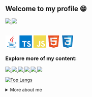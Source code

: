 ## Welcome to my profile 😁

<div>
  <a href="https://github.com/Edimar-Dias-dos-Santos">
    <img height="180em" src="https://github-readme-stats.vercel.app/api?username=Edimar-Dias-dos-Santos&show_icons=true&theme=tokyonight&include_all_commits=true&count_private=true"/>
    <img height="180em" src="https://github-readme-stats.vercel.app/api/top-langs/?username=Edimar-Dias-dos-Santos&layout=compact&langs_count=6&theme=tokyonight"/>
  </a>
</div>
    
<br>
    
<div style="display: inline_block"><br>
  <img align="center" alt="Java" height="40" src="https://raw.githubusercontent.com/devicons/devicon/master/icons/java/java-original.svg">
   <img align="center" alt="TypeScript" height="40" src="https://raw.githubusercontent.com/devicons/devicon/master/icons/typescript/typescript-original.svg">
  <img align="center" alt="JavaScript" height="40" src="https://raw.githubusercontent.com/devicons/devicon/master/icons/javascript/javascript-plain.svg">
  <img align="center" alt="HTML5" height="40" src="https://raw.githubusercontent.com/devicons/devicon/master/icons/html5/html5-original.svg">
  <img align="center" alt="CSS3" height="40" src="https://raw.githubusercontent.com/devicons/devicon/master/icons/css3/css3-original.svg">
</div>
 
 
### Explore more of my content:

<div> 
  <a href="https://www.youtube.com/user/yourusername" target="_blank">
    <img src="https://img.shields.io/badge/YouTube-FF0000?style=for-the-badge&logo=youtube&logoColor=white" target="_blank">
  </a>
  <a href="https://www.instagram.com/yourusername" target="_blank">
    <img src="https://img.shields.io/badge/-Instagram-%23E4405F?style=for-the-badge&logo=instagram&logoColor=white" target="_blank">
  </a>
  <a href="https://discord.gg/yourserver" target="_blank">
    <img src="https://img.shields.io/badge/Discord-7289DA?style=for-the-badge&logo=discord&logoColor=white" target="_blank">
  </a> 
  <a href="mailto:eddy.development1997@gmail.com">
    <img src="https://img.shields.io/badge/-Gmail-%23333?style=for-the-badge&logo=gmail&logoColor=white" target="_blank">
  </a>
  <a href="https://www.linkedin.com/in/yourusername" target="_blank">
    <img src="https://img.shields.io/badge/-LinkedIn-%230077B5?style=for-the-badge&logo=linkedin&logoColor=white" target="_blank">
  </a>
  <a href="https://wa.me/whatsappphonenumber" target="_blank">
    <img src="https://img.shields.io/badge/WhatsApp-25D366?style=for-the-badge&logo=whatsapp&logoColor=white" target="_blank">
  </a>
</div>

[![Top Langs](https://github-readme-stats.vercel.app/api/top-langs/?username=Edimar-Dias-dos-Santos&layout=donut-vertical)](https://github.com/anuraghazra/github-readme-stats)


<details>
  <summary>More about me</summary>
  <p>I'm a passionate software developer. I love to create engaging applications and share my knowledge with the community. Feel free to connect with me on any of the platforms above!</p>
</details>

